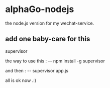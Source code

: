 # alphaGo-nodejs
the node.js version for my  wechat-service.  


## add one baby-care for this 
supervisor 

the way to use this :
-- npm install -g supervisor

and then :
-- supervisor app.js

all is ok now .:)



